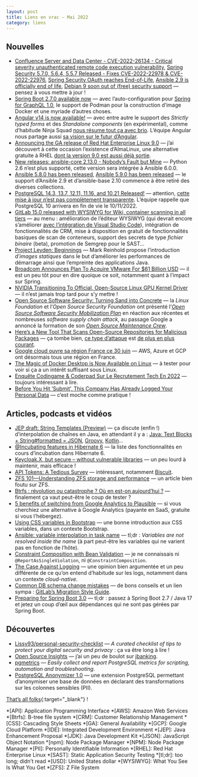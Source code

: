 ```yaml
---
layout: post
title: Liens en vrac — Mai 2022
category: liens
---
```


## Nouvelles

- [Confluence Server and Data Center - CVE-2022-26134 - Critical severity unauthenticated remote code execution vulnerability](https://confluence.atlassian.com/doc/confluence-security-advisory-2022-06-02-1130377146.html),
  [Spring Security 5.7.0, 5.6.4, 5.5.7 Released - Fixes CVE-2022-22978 & CVE-2022-22976](https://spring.io/blog/2022/05/15/spring-security-5-7-0-5-6-4-5-5-7-released-fixes-cve-2022-22978-cve-2022-22976),
  [Spring Security OAuth reaches End-of-Life](https://spring.io/blog/2022/06/01/spring-security-oauth-reaches-end-of-life),
  [Ansible 2.9 is officially end of life](https://groups.google.com/g/ansible-announce/c/kegIH5_okmg/m/MNxt0oM1AwAJ?pli=1),
  [Debian 9 soon out of (free) security support](https://raphaelhertzog.com/2022/05/11/debian-9-soon-out-of-free-security-support/)
  — pensez à vous mettre à jour !
- [Spring Boot 2.7.0 available now](https://spring.io/blog/2022/05/19/spring-boot-2-7-0-available-now)
  — avec l’auto-configuration pour [Spring for GraphQL 1.0](https://spring.io/blog/2022/05/19/spring-for-graphql-1-0-release),
  le support de Podman pour la construction d’image Docker et une myriade d’autres choses.
- [Angular v14 is now available!](https://blog.angular.io/angular-v14-is-now-available-391a6db736af)
  — avec entre autre le support des _Strictly typed forms_ et des _Standalone components_ (en expérimental), comme
  d’habitude Ninja Squad [nous résume tout ça avec brio](https://blog.ninja-squad.com/2022/06/02/what-is-new-angular-14.0/).
  L’équipe Angular nous partage aussi [sa vision sur le futur d’Angular](https://blog.angular.io/angulars-vision-for-the-future-3cfca5e7b448).
- [Announcing the GA release of Red Hat Enterprise Linux 9.0](https://access.redhat.com/announcements/6958409)
  — j’ai découvert à cette occasion l’existence d’AlmaLinux, une alternative gratuite à RHEL
  [dont la version 9.0 est aussi déjà sortie](https://www.phoronix.com/scan.php?page=news_item&px=AlmaLinux-9.0-Released).
- [New releases: ansible-core 2.13.0 - Nobody’s Fault but Mine](https://groups.google.com/g/ansible-announce/c/AEjCH6lMkZ0)
  — Python 2.6 n’est plus supporté, cette version sera intégrée à Ansible 6.0.0.
- [Ansible 5.8.0 has been released](https://groups.google.com/g/ansible-announce/c/pT_VuSf9uS4),
  [Ansible 5.9.0 has been released](https://groups.google.com/g/ansible-announce/c/0VB8THGeG2w)
  — le support d’Ansible 2.9 et d’ansible-base 2.10 commence à être retiré des diverses collections.
- [PostgreSQL 14.3, 13.7, 12.11, 11.16, and 10.21 Released!](https://www.postgresql.org/about/news/postgresql-143-137-1211-1116-and-1021-released-2449/)
  — attention, [cette mise à jour n’est pas complètement transparente](https://jkatz05.com/post/postgres/may-2022-release-should-i-update/). L’équipe rappelle que PostgreSQL 10 arrivera en fin de vie le 10/11/2022.
- [GitLab 15.0 released with WYSIWYG for Wiki, container scanning in all tiers](https://about.gitlab.com/releases/2022/05/22/gitlab-15-0-released/)
  — au menu : amélioration de l’éditeur WYSIWYG (qui devrait encore s’améliorer
  [avec l’intégration de Visual Studio Code](https://about.gitlab.com/blog/2022/05/23/the-future-of-the-gitlab-web-ide/)),
  intégration de fonctionnalités de CRM, mise à disposition en gratuit de fonctionnalités basiques de scan de conteneurs,
  support des secrets de type _fichier binaire_ (beta), promotion de Semgrep pour le SAST…
- [Project Leyden: Beginnings](https://openjdk.java.net/projects/leyden/notes/01-beginnings)
  — Mark Reinhold propose l’introduction d’_images statiques_ dans le but d’améliorer les performances de démarrage
  ainsi que l’empreinte des applications Java.
- [Broadcom Announces Plan To Acquire VMware For $61 Billion USD](https://www.phoronix.com/scan.php?page=news_item&px=Broadcom-VMware-Acquisition)
  — il est un peu tôt pour en dire quoique ce soit, notamment quant à l’impact sur Spring.
- [NVIDIA Transitioning To Official, Open-Source Linux GPU Kernel Driver](https://www.phoronix.com/scan.php?page=article&item=nvidia-open-kernel&num=1)
  — il n’est jamais trop tard pour s’y mettre !
- [Open Source Software Security: Turning Sand into Concrete](https://linuxfoundation.org/blog/open-source-software-security-turning-sand-into-concrete/)
  — la _Linux Foundation_ et l’_Open Source Security Foundation_ ont présenté
  l’_[Open Source Software Security Mobilization Plan](https://openssf.org/oss-security-mobilization-plan/)_
  en réaction aux récentes et nombreuses _software supply chain attack_,
  au passage Google a annoncé la formation de son _[Open Source Maintenance Crew](https://blog.google/technology/safety-security/shared-success-in-building-a-safer-open-source-community/)_.
- [Here’s a New Tool That Scans Open-Source Repositories for Malicious Packages](https://thehackernews.com/2022/05/heres-new-tool-that-scans-for-malicious.html)
  — ça tombe bien, [ce type d’attaque](https://thehackernews.com/2022/05/malicious-npm-packages-target-german.html) est
  [de plus en plus courant](https://snyk.io/blog/snyk-200-malicious-npm-packages-cobalt-strike-dependency-confusion-attacks/).
- [Google cloud ouvre sa région France ce 30 juin](https://www.lemondeinformatique.fr/actualites/lire-google-cloud-ouvre-sa-region-france-ce-30-juin-86815.html)
  — AWS, Azure et GCP ont désormais tous une région en France.
- [The Magic of Docker Desktop is Now Available on Linux](https://www.docker.com/blog/the-magic-of-docker-desktop-is-now-available-on-linux/)
  — à tester pour voir si ça a un intérêt suffisant sous Linux.
- [Enquête Codingame & Coderpad Sur Le Recrutement Tech En 2022](https://www.codingame.com/work/fr/codingame-coderpad-tech-hiring-survey-2022/)
  — toujours intéressant à lire.
- [Before You Hit ’Submit’, This Company Has Already Logged Your Personal Data](https://gizmodo.com/before-you-hit-submit-this-company-has-already-logge-1795906081)
  — c’est moche comme pratique !

## Articles, podcasts et vidéos

- [JEP draft: String Templates (Preview)](https://openjdk.java.net/jeps/8273943)
  — ça discute (enfin !) d’interpolation de chaînes en Java, en attendant il y a :
  [Java: Text Blocks + String#formatted = JSON](https://adambien.blog/roller/abien/entry/java_text_blocks_string_formatted),
  [Groovy](https://groovy-lang.org/syntax.html#_string_interpolation),
  [Kotlin](https://kotlinlang.org/docs/idioms.html#string-interpolation)...
- [@Incubating features in Hibernate 6](https://thorben-janssen.com/incubating-features-in-hibernate-6/)
  — la liste des fonctionnalités en cours d’incubation dans Hibernate 6.
- [Keycloak.X, but secure – without vulnerable libraries](https://blog.codecentric.de/en/2022/05/keycloak-x-but-secure-without-vulnerable-libraries/)
  — un peu lourd à maintenir, mais efficace !
- [API Tokens: A Tedious Survey](https://fly.io/blog/api-tokens-a-tedious-survey/)
  — intéressant, notamment [Biscuit](https://www.nolimitsecu.fr/biscuit/).
- [ZFS 101—Understanding ZFS storage and performance](https://arstechnica.com/information-technology/2020/05/zfs-101-understanding-zfs-storage-and-performance/)
  — un article bien foutu sur ZFS.
- [Btrfs : révolution ou catastrophe ? Où en est-on aujourd’hui ?](https://blog.flozz.fr/2022/05/22/btrfs-revolution-ou-catastrophe-ou-en-est-on-aujourdhui/)
  — finalement ça vaut peut-être le coup de tester ?
- [5 benefits of switching from Google Analytics to Plausible](https://opensource.com/article/22/5/plausible-analytics)
  — si vous cherchiez une alternative à Google Analytics (payante en SaaS, gratuite si vous l’hébergez).
- [Using CSS variables in Bootstrap](https://blog.getbootstrap.com/2022/05/16/using-bootstrap-css-vars/)
  — une bonne introduction aux CSS variables, dans un contexte Bootstrap.
- [Ansible: variable interpolation in task name](https://stackoverflow.com/q/29001505)
  — tl;dr : _Variables are not resolved inside the name_ (à part peut-être les variables qui ne varient pas en fonction
  de l’hôte).
- [Constraint Composition with Bean Validation](https://www.baeldung.com/java-bean-validation-constraint-composition)
  — je ne connaissais ni `@ReportAsSingleViolation`, ni `@ConstraintComposition`.
- [The Case Against Logging](https://blog.sebastian-daschner.com/entries/the-case-against-logging)
  — une opinion bien argumentée et un peu différente de ce qu’on entend d’habitude sur les logs, notamment dans un
  contexte _cloud-native_.
- [Common DB schema change mistakes](https://postgres.ai/blog/20220525-common-db-schema-change-mistakes)
  — de bons conseils et un lien sympa : [GitLab’s Migration Style Guide](https://docs.gitlab.com/ee/development/migration_style_guide.html).
- [Preparing for Spring Boot 3.0](https://spring.io/blog/2022/05/24/preparing-for-spring-boot-3-0)
  — tl;dr : passez à Spring Boot 2.7 / Java 17 et jetez un coup d’œil aux dépendances qui ne sont pas gérées par
  Spring Boot.

## Découvertes

- [Lissy93/personal-security-checklist](https://github.com/Lissy93/personal-security-checklist)
  — _A curated checklist of tips to protect your digital security and privacy_ : ça va être long à lire !
- [Open Source Insights](https://opensource.googleblog.com/2021/06/introducing-open-source-insights-project.html)
  — j’ai un peu de boulot sur [jbanking](https://deps.dev/maven/fr.marcwrobel%3Ajbanking).
- [pgmetrics](https://pgmetrics.io/)
  — _Easily collect and report PostgreSQL metrics for scripting, automation and troubleshooting_.
- [PostgreSQL Anonymizer 1.0](https://www.postgresql.org/about/news/postgresql-anonymizer-10-privacy-by-design-for-postgres-2452/)
  — une extension PostgreSQL permettant d’anonymiser une base de données en déclarant des transformations sur les
  colonnes sensibles (PII).

[That’s all folks](https://www.youtube.com/watch?v=L4XTJao2iLA "Joe Hisaishi - Studio Ghibli 25 Years Concert"){:target="_blank"} !

<!-- prettier-ignore-start -->
*[API]: Application Programming Interface
*[AWS]: Amazon Web Services
*[Btrfs]: B-tree file system
*[CRM]: Customer Relationship Management
*[CSS]: Cascading Style Sheets
*[GA]: General Availability
*[GCP]: Google Cloud Platform
*[IDE]: Integrated Development Environment
*[JEP]: Java Enhancement Proposal
*[JDK]: Java Development Kit
*[JSON]: JavaScript Object Notation
*[npm]: Node Package Manager
*[NPM]: Node Package Manager
*[PII]: Personally Identifiable Information
*[RHEL]: Red Hat Enterprise Linux
*[SAST]: Static Application Security Testing
*[tl;dr]: too long; didn’t read
*[USD]: United States dollar
*[WYSIWYG]: What You See Is What You Get
*[ZFS]: Z File System
<!-- prettier-ignore-end -->
